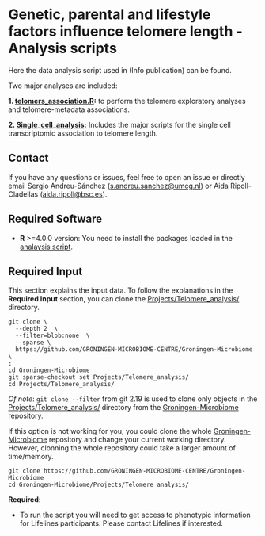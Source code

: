 # Genetic, parental and lifestyle factors influence telomere length - Analysis scripts

Here the data analysis script used in (Info publication) can be found.

Two major analyses are included:


**1. [telomers_association.R](telomers_association.R):** to perform the telomere exploratory analyses and telomere-metadata associations. 

**2. [Single_cell_analysis](Single_cell_analysis/):** Includes the major scripts for the single cell transcriptomic association to telomere length. 

## Contact
If you have any questions or issues, feel free to open an issue or directly email Sergio Andreu-Sánchez (s.andreu.sanchez@umcg.nl) or Aida Ripoll-Cladellas (aida.ripoll@bsc.es).


## Required Software
* **R** >=4.0.0 version: You need to install the packages loaded in the [analaysis script](telomers_association.R).



## Required Input
This section explains the input data. To follow the explanations in the **Required Input** section, you can clone the  [Projects/Telomere_analysis/](Projects/Telomere_analysis/) directory.  

```
git clone \
  --depth 2  \
  --filter=blob:none  \
  --sparse \
  https://github.com/GRONINGEN-MICROBIOME-CENTRE/Groningen-Microbiome \
;
cd Groningen-Microbiome
git sparse-checkout set Projects/Telomere_analysis/
cd Projects/Telomere_analysis/
```

*Of note*: `git clone --filter` from git 2.19 is used to clone only objects in the [Projects/Telomere_analysis/](Projects/Telomere_analysis/) directory from the [Groningen-Microbiome](https://github.com/GRONINGEN-MICROBIOME-CENTRE/Groningen-Microbiome) repository.

If this option is not working for you, you could clone the whole [Groningen-Microbiome](https://github.com/GRONINGEN-MICROBIOME-CENTRE/Groningen-Microbiome) repository and change your current working directory. However, clonning the whole repository could take a larger amount of time/memory.   

```
git clone https://github.com/GRONINGEN-MICROBIOME-CENTRE/Groningen-Microbiome
cd Groningen-Microbiome/Projects/Telomere_analysis/
```

**Required**: 
* To run the script you will need to get access to phenotypic information for Lifelines participants. Please contact Lifelines if interested.
